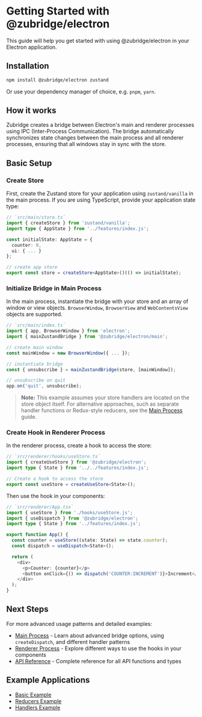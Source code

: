# Getting Started with @zubridge/electron

This guide will help you get started with using @zubridge/electron in your Electron application.

## Installation

```bash
npm install @zubridge/electron zustand
```

Or use your dependency manager of choice, e.g. `pnpm`, `yarn`.

## How it works

Zubridge creates a bridge between Electron's main and renderer processes using IPC (Inter-Process Communication). The bridge automatically synchronizes state changes between the main process and all renderer processes, ensuring that all windows stay in sync with the store.

## Basic Setup

### Create Store

First, create the Zustand store for your application using `zustand/vanilla` in the main process. If you are using TypeScript, provide your application state type:

```ts
// `src/main/store.ts`
import { createStore } from 'zustand/vanilla';
import type { AppState } from '../features/index.js';

const initialState: AppState = {
  counter: 0,
  ui: { ... }
};

// create app store
export const store = createStore<AppState>()(() => initialState);
```

### Initialize Bridge in Main Process

In the main process, instantiate the bridge with your store and an array of window or view objects. `BrowserWindow`, `BrowserView` and `WebContentsView` objects are supported.

```ts
// `src/main/index.ts`
import { app, BrowserWindow } from 'electron';
import { mainZustandBridge } from '@zubridge/electron/main';

// create main window
const mainWindow = new BrowserWindow({ ... });

// instantiate bridge
const { unsubscribe } = mainZustandBridge(store, [mainWindow]);

// unsubscribe on quit
app.on('quit', unsubscribe);
```

> **Note:** This example assumes your store handlers are located on the store object itself. For alternative approaches, such as separate handler functions or Redux-style reducers, see the [Main Process](./main-process.md#advanced-bridge-options) guide.

### Create Hook in Renderer Process

In the renderer process, create a hook to access the store:

```ts
// `src/renderer/hooks/useStore.ts`
import { createUseStore } from '@zubridge/electron';
import type { State } from '../../features/index.js';

// Create a hook to access the store
export const useStore = createUseStore<State>();
```

Then use the hook in your components:

```ts
// `src/renderer/App.tsx`
import { useStore } from './hooks/useStore.js';
import { useDispatch } from '@zubridge/electron';
import type { State } from '../features/index.js';

export function App() {
  const counter = useStore((state: State) => state.counter);
  const dispatch = useDispatch<State>();

  return (
    <div>
      <p>Counter: {counter}</p>
      <button onClick={() => dispatch('COUNTER:INCREMENT')}>Increment</button>
    </div>
  );
}
```

## Next Steps

For more advanced usage patterns and detailed examples:

- [Main Process](./main-process.md) - Learn about advanced bridge options, using `createDispatch`, and different handler patterns
- [Renderer Process](./renderer-process.md) - Explore different ways to use the hooks in your components
- [API Reference](./api-reference.md) - Complete reference for all API functions and types

## Example Applications

- [Basic Example](https://github.com/goosewobbler/zubridge/tree/main/apps/electron/example-basic)
- [Reducers Example](https://github.com/goosewobbler/zubridge/tree/main/apps/electron/example-reducers)
- [Handlers Example](https://github.com/goosewobbler/zubridge/tree/main/apps/electron/example-handlers)
